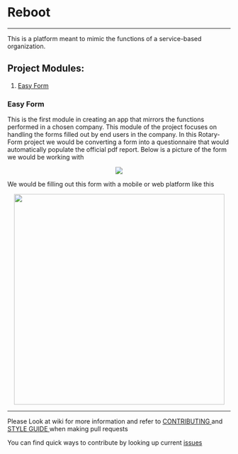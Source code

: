 # Reboot
***
This is a platform meant to mimic the functions of a service-based organization.

##  Project Modules:

1. [Easy Form](#id-section1)
<div id='id-section1'/>

### Easy Form
 This is the first module in creating an app that mirrors the functions performed in a chosen company. This module of the project focuses on handling the forms filled out by end users in the company. In this Rotary-Form project we would be converting a form into a questionnaire that would automatically populate the official pdf report.
 Below is a picture of the form we would be working with
 
 <p align = "center">
 <img src = "https://user-images.githubusercontent.com/52111209/61166658-1c4dfe80-a4ff-11e9-8e86-1d90b5afcfe6.png">
 </p>
 <p>
 We would be filling out this form with a mobile or web platform like this
 </p>
  <p align = "center">
 <img src = "https://user-images.githubusercontent.com/52111209/61482214-21c8a000-a968-11e9-90f7-9a72d6463834.jpeg" width="475">
 </p>
 <hr>
<p>
 Please Look at wiki for more information and refer to <a href = "https://github.com/OAkala/Rotary-Form/blob/master/CONTRIBUTING.md"> CONTRIBUTING </a> and <a href = "https://github.com/OAkala/Rotary-Form/blob/master/STYLE%20GUIDE.md"> STYLE GUIDE </a> when making pull requests
 </p>
 
 You can find quick ways to contribute by looking up current [issues](https://github.com/OAkala/Rotary-Form/issues)
